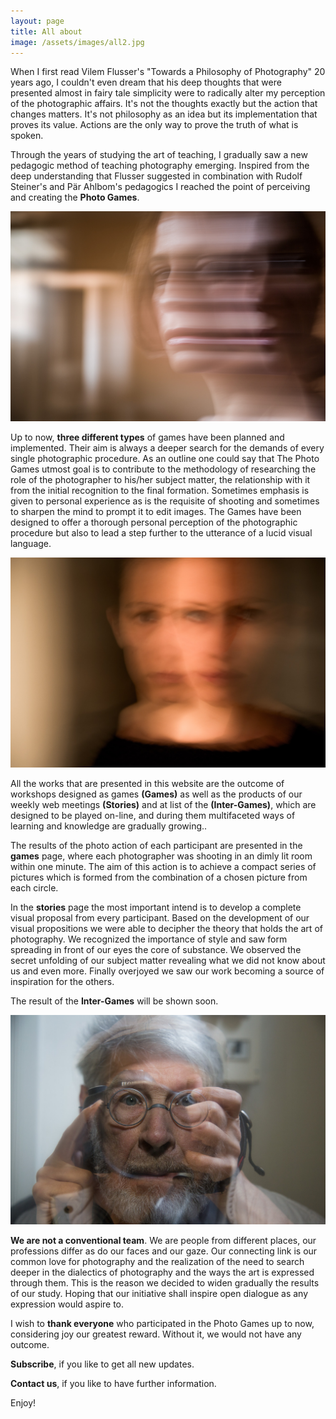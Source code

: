 ```yaml
---
layout: page
title: All about
image: /assets/images/all2.jpg
---
```

When I first read Vilem Flusser's "Towards a Philosophy of Photography" 20 years ago, I couldn't even dream that his deep thoughts that were presented almost in fairy tale simplicity were to radically alter my perception of the photographic affairs. It's not the thoughts exactly but the action that changes matters. It's not philosophy as an idea but its implementation that proves its value. Actions are the only way to prove the truth of what is spoken.

Through the years of studying the art of teaching, I gradually saw a new pedagogic method of teaching photography emerging. Inspired from the deep understanding that Flusser suggested in combination with Rudolf Steiner's and Pär Ahlbom's pedagogics I reached the point of perceiving and creating the **Photo Games**.

![null](/assets/images/02.-gina-by-a.jpg#full)

Up to now, **three different types** of games have been planned and implemented. Τheir aim is always a deeper search for the demands of every single photographic procedure. As an outline one could say that The Photo Games utmost goal is to contribute to the methodology of researching the role of the photographer to his/her subject matter, the relationship with it from the initial recognition to the final formation. Sometimes emphasis is given to personal experience as is the requisite of shooting and sometimes to sharpen the mind to prompt it to edit images. The Games have been designed to offer a thorough personal perception of the photographic procedure  but also to lead a step further to the utterance of a lucid visual language.

![null](/assets/images/02_mg_0167.jpg)

All the works that are presented in this website are the outcome of workshops designed as games **(Games)** as well as the products of our weekly web meetings **(Stories)** and at list of the **(Inter-Games)**, which are designed to be played on-line, and during them multifaceted ways of learning and knowledge are gradually growing..

The results of the photo action of each participant are presented in the **games** page, where each photographer was shooting in an dimly lit room within one minute. The aim of this action is to achieve a compact series of pictures which is formed from the combination of a chosen picture from each circle. 

In the **stories** page the most important intend is to develop a complete visual proposal from every participant. Based on the development of our visual propositions we were able to decipher the theory that holds the art of photography.
We recognized the importance of style and saw form spreading in front of our eyes the core of substance. We observed the secret unfolding of our subject matter revealing what we did not know about us and even more. Finally overjoyed we saw our work becoming a source of inspiration for the others.

The result of the **Inter-Games** will be shown soon.

![null](/assets/images/01.jpg#full)

**We are not a conventional team**. We are people from different places, our professions differ as do our faces and our gaze. Our connecting link is our common love for photography and the realization of the need to search deeper in the dialectics of photography and the ways the art is expressed through them. This is the reason we decided to widen gradually the results of our study. Hoping that our initiative shall inspire open dialogue as any expression would aspire to.

I wish to **thank everyone** who participated in the Photo Games up to now, considering joy our greatest reward. Without it, we would not have any outcome.

**Subscribe**, if you like to get all new updates.

**Contact us**, if you like to have further information.

Enjoy!
